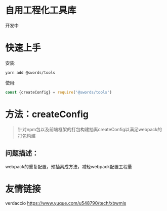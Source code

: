 # 自用工程化工具库
开发中


# 快速上手
安装:   
```
yarn add @swords/tools
```

使用:

```js
const {createConfig} = require('@swords/tools')
```

# 方法：createConfig
>针对npm包以及前端框架的打包构建抽离createConfig以满足webpack的打包构建

## 问题描述：
webpack的重复配置，预抽离成方法，减轻webpack配置工程量




# 友情链接

verdaccio
https://www.yuque.com/u548790/tech/xbwmls